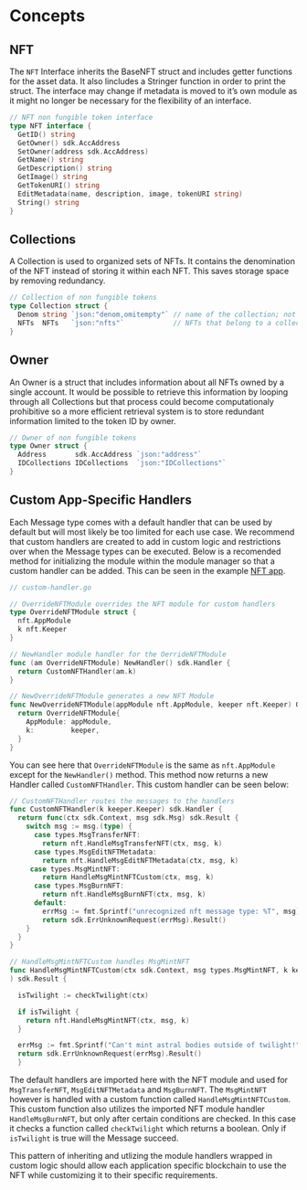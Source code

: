 # Concepts

## NFT

The `NFT` Interface inherits the BaseNFT struct and includes getter functions for the asset data. It also lincludes a Stringer function in order to print the struct. The interface may change if metadata is moved to it’s own module as it might no longer be necessary for the flexibility of an interface.

```go
// NFT non fungible token interface
type NFT interface {
  GetID() string
  GetOwner() sdk.AccAddress
  SetOwner(address sdk.AccAddress)
  GetName() string
  GetDescription() string
  GetImage() string
  GetTokenURI() string
  EditMetadata(name, description, image, tokenURI string)
  String() string
}
```

## Collections

A Collection is used to organized sets of NFTs. It contains the denomination of the NFT instead of storing it within each NFT. This saves storage space by removing redundancy.

```go
// Collection of non fungible tokens
type Collection struct {
  Denom string `json:"denom,omitempty"` // name of the collection; not exported to clients
  NFTs  NFTs   `json:"nfts"`            // NFTs that belong to a collection
}
```

## Owner

An Owner is a struct that includes information about all NFTs owned by a single account. It would be possible to retrieve this information by looping through all Collections but that process could become computationaly prohibitive so a more efficient retrieval system is to store redundant information limited to the token ID by owner.

```go
// Owner of non fungible tokens
type Owner struct {
  Address       sdk.AccAddress `json:"address"`
  IDCollections IDCollections  `json:"IDCollections"`
}
```

## Custom App-Specific Handlers

Each Message type comes with a default handler that can be used by default but will most likely be too limited for each use case. We recommend that custom handlers are created to add in custom logic and restrictions over when the Message types can be executed. Below is a recomended method for initializing the module within the module manager so that a custom handler can be added. This can be seen in the example [NFT app](https://github.com/okwme/cosmos-nft).

```go
// custom-handler.go

// OverrideNFTModule overrides the NFT module for custom handlers
type OverrideNFTModule struct {
  nft.AppModule
  k nft.Keeper
}

// NewHandler module handler for the OerrideNFTModule
func (am OverrideNFTModule) NewHandler() sdk.Handler {
  return CustomNFTHandler(am.k)
}

// NewOverrideNFTModule generates a new NFT Module
func NewOverrideNFTModule(appModule nft.AppModule, keeper nft.Keeper) OverrideNFTModule {
  return OverrideNFTModule{
    AppModule: appModule,
    k:         keeper,
  }
}
```

You can see here that `OverrideNFTModule` is the same as `nft.AppModule` except for the `NewHandler()` method. This method now returns a new Handler called `CustomNFTHandler`. This custom handler can be seen below:

```go
// CustomNFTHandler routes the messages to the handlers
func CustomNFTHandler(k keeper.Keeper) sdk.Handler {
  return func(ctx sdk.Context, msg sdk.Msg) sdk.Result {
    switch msg := msg.(type) {
      case types.MsgTransferNFT:
        return nft.HandleMsgTransferNFT(ctx, msg, k)
      case types.MsgEditNFTMetadata:
        return nft.HandleMsgEditNFTMetadata(ctx, msg, k)
     case types.MsgMintNFT:
        return HandleMsgMintNFTCustom(ctx, msg, k)
      case types.MsgBurnNFT:
        return nft.HandleMsgBurnNFT(ctx, msg, k)
      default:
        errMsg := fmt.Sprintf("unrecognized nft message type: %T", msg)
        return sdk.ErrUnknownRequest(errMsg).Result()
    }
  }
}

// HandleMsgMintNFTCustom handles MsgMintNFT
func HandleMsgMintNFTCustom(ctx sdk.Context, msg types.MsgMintNFT, k keeper.Keeper,
) sdk.Result {

  isTwilight := checkTwilight(ctx)

  if isTwilight {
    return nft.HandleMsgMintNFT(ctx, msg, k)
  }

  errMsg := fmt.Sprintf("Can't mint astral bodies outside of twilight!")
  return sdk.ErrUnknownRequest(errMsg).Result()
  }
```

The default handlers are imported here with the NFT module and used for `MsgTransferNFT`, `MsgEditNFTMetadata` and `MsgBurnNFT`. The `MsgMintNFT` however is handled with a custom function called `HandleMsgMintNFTCustom`. This custom function also utilizes the imported NFT module handler `HandleMsgBurnNFT`, but only after certain conditions are checked. In this case it checks a function called `checkTwilight` which returns a boolean. Only if `isTwilight` is true will the Message succeed.

This pattern of inheriting and utlizing the module handlers wrapped in custom logic should allow each application specific blockchain to use the NFT while customizing it to their specific requirements.
